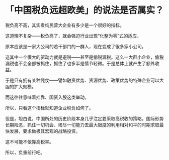 # 「中国税负远超欧美」的说法是否属实？

税负高不高，其实看纯民营大企业有多少是一个很好的指标。

这道理不复杂——税负高了，就会强迫行业出现“化整为零”式的适应。

原本应该是一家大公司的若干部门的一群人，现在变成了很多家小公司。

这其中一个很大的驱动力就是避税——甚至是偷税漏税。这么一大群小企业，偷税漏税也不会全部被抓住，抓住了也多半是情节轻微。于是总体上就产生了额外收益。

于是只有拥有某种凭仗——譬如融资优势、资源优势、政策优势的特殊企业可以大胆的扩大规模。

而这往往意味着挂靠、国资入股这类举动。

所以，只看这个指标就知道企业税负如何了。

但是，坦白说，中国所处的历史阶段本身几乎注定要采取高税收的策略。国际形势长期险恶，抓住一切机会、竭尽一切能力去最大限度的利用相对和平的时期求取最快发展，要求做极其宏观的战略投资。

这不可能不依靠高税率。

所以，负重前行吧。



